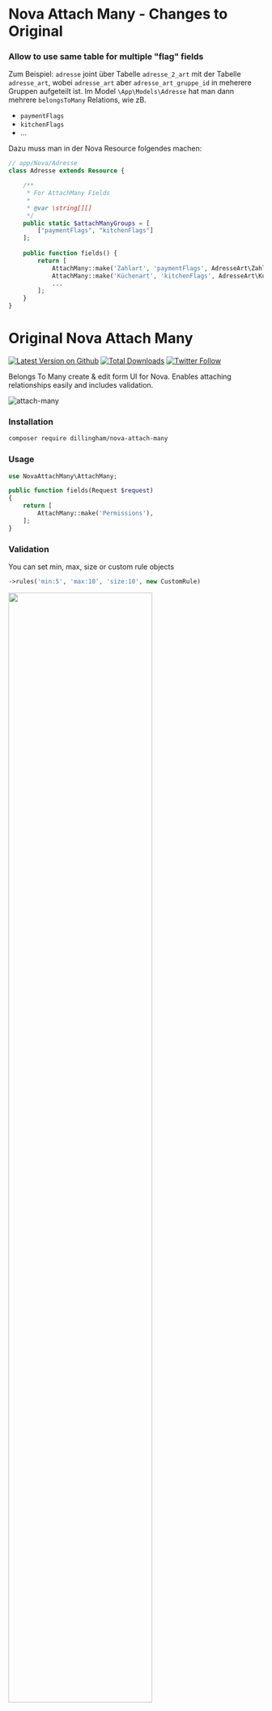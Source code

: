 # Nova Attach Many - Changes to Original

### Allow to use same table for multiple "flag" fields

Zum Beispiel:  `adresse` joint über Tabelle `adresse_2_art` mit der Tabelle `adresse_art`, wobei `adresse_art` aber `adresse_art_gruppe_id` in meherere Gruppen aufgeteilt ist. Im Model `\App\Models\Adresse` hat man dann mehrere `belongsToMany` Relations, wie zB.

- `paymentFlags`
- `kitchenFlags`
- ...

Dazu muss man in der Nova Resource folgendes machen:

```php
// app/Nova/Adresse
class Adresse extends Resource {

    /**
     * For AttachMany Fields
     * 
     * @var \string[][]
     */
    public static $attachManyGroups = [
        ["paymentFlags", "kitchenFlags"]
    ];
    
    public function fields() {
        return [
            AttachMany::make('Zahlart', 'paymentFlags', AdresseArt\ZahlungsArt::class),
            AttachMany::make('Küchenart', 'kitchenFlags', AdresseArt\KuechenArt::class),
            ...
        ];
    }
}
```


# Original Nova Attach Many

[![Latest Version on Github](https://img.shields.io/github/release/dillingham/nova-attach-many.svg?style=flat-square)](https://packagist.org/packages/dillingham/nova-attach-many)
[![Total Downloads](https://img.shields.io/packagist/dt/dillingham/nova-attach-many.svg?style=flat-square)](https://packagist.org/packages/dillingham/nova-attach-many) [![Twitter Follow](https://img.shields.io/twitter/follow/dillinghammm?color=%231da1f1&label=Twitter&logo=%231da1f1&logoColor=%231da1f1&style=flat-square)](https://twitter.com/im_brian_d)

Belongs To Many create & edit form UI for Nova. Enables attaching relationships easily and includes validation.

![attach-many](https://user-images.githubusercontent.com/29180903/52160651-be7fd580-2687-11e9-9ece-27332b3ce6bf.png)

### Installation

```bash
composer require dillingham/nova-attach-many
```

### Usage

```php
use NovaAttachMany\AttachMany;
```
```php
public function fields(Request $request)
{
    return [
        AttachMany::make('Permissions'),
    ];
}
```

### Validation

You can set min, max, size or custom rule objects

```php
->rules('min:5', 'max:10', 'size:10', new CustomRule)
```

<img src="https://user-images.githubusercontent.com/29180903/52160802-9ee9ac80-2689-11e9-9657-80e3c0d83b27.png" width="75%" />


### Options

Here are a few customization options

- `->showCounts()` Shows "selected/total"
- `->showPreview()` Shows only selected
- `->hideToolbar()` Removes search & select all
- `->height('500px')` Set custom height
- `->fullWidth()` Set to full width
- `->help('<b>Tip:</b> help text')` Set the help text

### All Options Demo
<img src="https://user-images.githubusercontent.com/29180903/53781117-6978ee80-3ed5-11e9-8da4-d2f2408f1ffb.png" width="75%"/>

### Relatable
The attachable resources will be filtered by relatableQuery()
So you can filter which resources are able to be attached

### Authorization
This field also respects policies: ie Role / Permission
- RolePolicy: attachAnyPermission($user, $role)
- RolePolicy: attachPermission($user, $role, $permission)
- PermissionPolicy: viewAny($user)

---

# Author

Hi 👋, Im Brian D. I created this Nova package [and others](https://novapackages.com/collaborators/dillingham)

Hope you find it useful. Feel free to reach out with feedback.

Follow me on twitter: [@im_brian_d](https://twitter.com/im_brian_d) 
